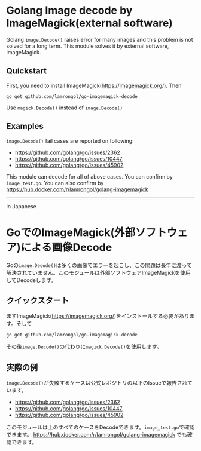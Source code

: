 # Golang Image decode by ImageMagick(external software)
Golang `image.Decode()` raises error for many images and this problem is not solved for a long term. This module solves it by external software, ImageMagick. 

## Quickstart
First, you need to install ImageMagick(https://imagemagick.org/). Then
```
go get github.com/lamrongol/go-imagemagick-decode
```
Use `magick.Decode()` instead of `image.Decode()`

## Examples
`image.Decode()` fail cases are reported on following:
- https://github.com/golang/go/issues/2362
- https://github.com/golang/go/issues/10447
- https://github.com/golang/go/issues/45902

This module can decode for all of above cases. You can confirm by `image_test.go`.
You can also confirm by https://hub.docker.com/r/lamrongol/golang-imagemagick

---
In Japanese

#  GoでのImageMagick(外部ソフトウェア)による画像Decode
Goの`image.Decode()`は多くの画像でエラーを起こし、この問題は長年に渡って解決されていません。このモジュールは外部ソフトウェアImageMagickを使用してDecodeします。

## クイックスタート
まずImageMagick(https://imagemagick.org/)をインストールする必要があります。そして
```
go get github.com/lamrongol/go-imagemagick-decode
```
その後`image.Decode()`の代わりに`magick.Decode()`を使用します。

## 実際の例
`image.Decode()`が失敗するケースは公式レポジトリの以下のIssueで報告されています。
- https://github.com/golang/go/issues/2362
- https://github.com/golang/go/issues/10447
- https://github.com/golang/go/issues/45902

このモジュールは上のすべてのケースをDecodeできます。`image_test.go`で確認できます。
https://hub.docker.com/r/lamrongol/golang-imagemagick でも確認できます。
